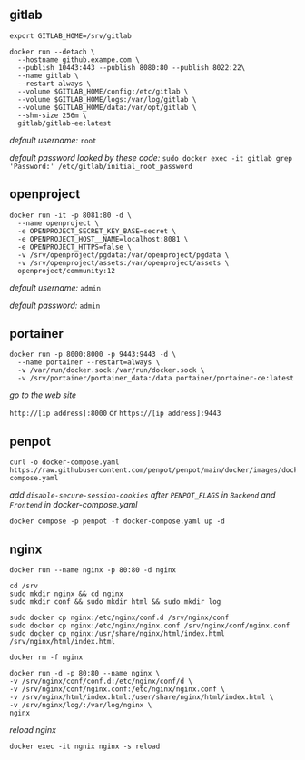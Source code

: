 ## gitlab

```shell
export GITLAB_HOME=/srv/gitlab

docker run --detach \
  --hostname github.exampe.com \
  --publish 10443:443 --publish 8080:80 --publish 8022:22\
  --name gitlab \
  --restart always \
  --volume $GITLAB_HOME/config:/etc/gitlab \
  --volume $GITLAB_HOME/logs:/var/log/gitlab \
  --volume $GITLAB_HOME/data:/var/opt/gitlab \
  --shm-size 256m \
  gitlab/gitlab-ee:latest
```

*default username:* `root`

*default password looked by these code:*
 `sudo docker exec -it gitlab grep 'Password:' /etc/gitlab/initial_root_password`

## openproject

```shell
docker run -it -p 8081:80 -d \
  --name openproject \
  -e OPENPROJECT_SECRET_KEY_BASE=secret \
  -e OPENPROJECT_HOST__NAME=localhost:8081 \
  -e OPENPROJECT_HTTPS=false \
  -v /srv/openproject/pgdata:/var/openproject/pgdata \
  -v /srv/openproject/assets:/var/openproject/assets \
  openproject/community:12
```

*default username:* `admin`

*default password:* `admin`

## portainer

```shell
docker run -p 8000:8000 -p 9443:9443 -d \
  --name portainer --restart=always \
  -v /var/run/docker.sock:/var/run/docker.sock \
  -v /srv/portainer/portainer_data:/data portainer/portainer-ce:latest
```

*go to the web site*

`http://[ip address]:8000`
or
`https://[ip address]:9443`


## penpot

```shell
curl -o docker-compose.yaml https://raw.githubusercontent.com/penpot/penpot/main/docker/images/docker-compose.yaml
```

*add `disable-secure-session-cookies` after `PENPOT_FLAGS` in `Backend` and `Frontend` in docker-compose.yaml*

```shell
docker compose -p penpot -f docker-compose.yaml up -d
```

## nginx
```shell
docker run --name nginx -p 80:80 -d nginx

cd /srv
sudo mkdir nginx && cd nginx
sudo mkdir conf && sudo mkdir html && sudo mkdir log

sudo docker cp nginx:/etc/nginx/conf.d /srv/nginx/conf
sudo docker cp nginx:/etc/nginx/nginx.conf /srv/nginx/conf/nginx.conf
sudo docker cp nginx:/usr/share/nginx/html/index.html /srv/nginx/html/index.html

docker rm -f nginx

docker run -d -p 80:80 --name nginx \
-v /srv/nginx/conf/conf.d:/etc/nginx/conf/d \
-v /srv/nginx/conf/nginx.conf:/etc/nginx/nginx.conf \
-v /srv/nginx/html/index.html:/user/share/nginx/html/index.html \
-v /srv/nginx/log/:/var/log/nginx \
nginx
```

*reload nginx*

```shell
docker exec -it ngnix nginx -s reload
```